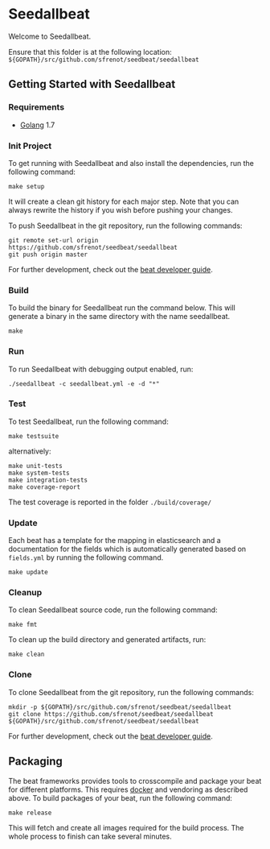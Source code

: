# Seedallbeat

Welcome to Seedallbeat.

Ensure that this folder is at the following location:
`${GOPATH}/src/github.com/sfrenot/seedbeat/seedallbeat`

## Getting Started with Seedallbeat

### Requirements

* [Golang](https://golang.org/dl/) 1.7

### Init Project
To get running with Seedallbeat and also install the
dependencies, run the following command:

```
make setup
```

It will create a clean git history for each major step. Note that you can always rewrite the history if you wish before pushing your changes.

To push Seedallbeat in the git repository, run the following commands:

```
git remote set-url origin https://github.com/sfrenot/seedbeat/seedallbeat
git push origin master
```

For further development, check out the [beat developer guide](https://www.elastic.co/guide/en/beats/libbeat/current/new-beat.html).

### Build

To build the binary for Seedallbeat run the command below. This will generate a binary
in the same directory with the name seedallbeat.

```
make
```


### Run

To run Seedallbeat with debugging output enabled, run:

```
./seedallbeat -c seedallbeat.yml -e -d "*"
```


### Test

To test Seedallbeat, run the following command:

```
make testsuite
```

alternatively:
```
make unit-tests
make system-tests
make integration-tests
make coverage-report
```

The test coverage is reported in the folder `./build/coverage/`

### Update

Each beat has a template for the mapping in elasticsearch and a documentation for the fields
which is automatically generated based on `fields.yml` by running the following command.

```
make update
```


### Cleanup

To clean  Seedallbeat source code, run the following command:

```
make fmt
```

To clean up the build directory and generated artifacts, run:

```
make clean
```


### Clone

To clone Seedallbeat from the git repository, run the following commands:

```
mkdir -p ${GOPATH}/src/github.com/sfrenot/seedbeat/seedallbeat
git clone https://github.com/sfrenot/seedbeat/seedallbeat ${GOPATH}/src/github.com/sfrenot/seedbeat/seedallbeat
```


For further development, check out the [beat developer guide](https://www.elastic.co/guide/en/beats/libbeat/current/new-beat.html).


## Packaging

The beat frameworks provides tools to crosscompile and package your beat for different platforms. This requires [docker](https://www.docker.com/) and vendoring as described above. To build packages of your beat, run the following command:

```
make release
```

This will fetch and create all images required for the build process. The whole process to finish can take several minutes.
